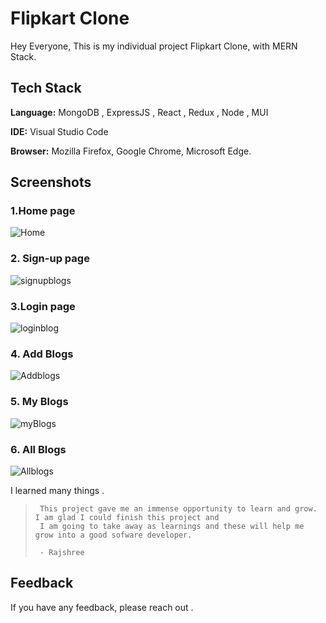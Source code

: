 # Flipkart Clone

Hey Everyone,
This is my individual project Flipkart Clone, with MERN Stack.

## Tech Stack

**Language:** MongoDB , ExpressJS , React , Redux , Node , MUI

**IDE:** Visual Studio Code

**Browser:** Mozilla Firefox, Google Chrome, Microsoft Edge.



## Screenshots

### 1.Home page
![Home](https://user-images.githubusercontent.com/113670900/235449031-faefc7b2-5a8d-48dc-9556-1aea4299e1ff.png)

### 2. Sign-up page

![signupblogs](https://user-images.githubusercontent.com/113670900/232296512-2cb3dd7d-f38e-49df-bcfd-a9ed6d997c17.png)

### 3.Login page

![loginblog](https://user-images.githubusercontent.com/113670900/232296544-710e4017-6df3-4917-a464-b19acfa84bf6.png)

### 4. Add Blogs 

![Addblogs](https://user-images.githubusercontent.com/113670900/232297432-57903c6c-7f1c-4e2a-938f-5e3f07918716.png)

### 5. My Blogs

![myBlogs](https://user-images.githubusercontent.com/113670900/232297547-b090d842-eff3-4d27-a421-7ea391f56692.png)

### 6. All Blogs

![Allblogs](https://user-images.githubusercontent.com/113670900/232297624-793f96cb-5d36-4f8b-8085-15e9e0388c92.png)

I learned many things .
>      This project gave me an immense opportunity to learn and grow. I am glad I could finish this project and 
>      I am going to take away as learnings and these will help me grow into a good sofware developer. 
>      
>      - Rajshree
     

## Feedback

If you have any feedback, please reach out .


